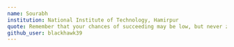 ```yaml
---
name: Sourabh 
institution: National Institute of Technology, Hamirpur
quote: Remember that your chances of succeeding may be low, but never zero.
github_user: blackhawk39
---
```

